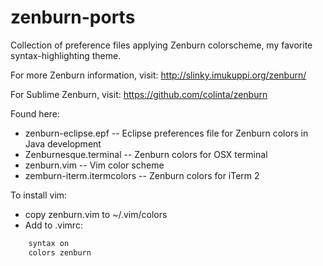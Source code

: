 zenburn-ports
=============

Collection of preference files applying Zenburn colorscheme, my favorite syntax-highlighting theme.

For more Zenburn information, visit: http://slinky.imukuppi.org/zenburn/

For Sublime Zenburn, visit: https://github.com/colinta/zenburn

Found here:

* zenburn-eclipse.epf -- Eclipse preferences file for Zenburn colors in Java development
* Zenburnesque.terminal -- Zenburn colors for OSX terminal
* zenburn.vim -- Vim color scheme
* zemburn-iterm.itermcolors -- Zenburn colors for iTerm 2

To install vim:

* copy zenburn.vim to ~/.vim/colors
* Add to .vimrc:

```bash
    syntax on
    colors zenburn
```
